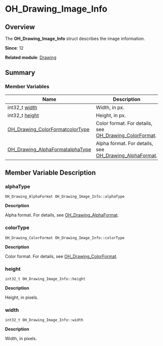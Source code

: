 # OH_Drawing_Image_Info


## Overview

The **OH_Drawing_Image_Info** struct describes the image information.

**Since**: 12

**Related module**: [Drawing](_drawing.md)


## Summary


### Member Variables

| Name| Description| 
| -------- | -------- |
| int32_t [width](#width) | Width, in px.| 
| int32_t [height](#height) | Height, in px.| 
| [OH_Drawing_ColorFormat](_drawing.md#oh_drawing_colorformat)[colorType](#colortype) | Color format. For details, see [OH_Drawing_ColorFormat](_drawing.md#oh_drawing_colorformat).| 
| [OH_Drawing_AlphaFormat](_drawing.md#oh_drawing_alphaformat)[alphaType](#alphatype) | Alpha format. For details, see [OH_Drawing_AlphaFormat](_drawing.md#oh_drawing_alphaformat).| 


## Member Variable Description


### alphaType

```
OH_Drawing_AlphaFormat OH_Drawing_Image_Info::alphaType
```

**Description**

Alpha format. For details, see [OH_Drawing_AlphaFormat](_drawing.md#oh_drawing_alphaformat).


### colorType

```
OH_Drawing_ColorFormat OH_Drawing_Image_Info::colorType
```

**Description**

Color format. For details, see [OH_Drawing_ColorFormat](_drawing.md#oh_drawing_colorformat).


### height

```
int32_t OH_Drawing_Image_Info::height
```

**Description**

Height, in pixels.


### width

```
int32_t OH_Drawing_Image_Info::width
```

**Description**

Width, in pixels.
